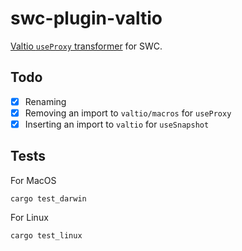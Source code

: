 # swc-plugin-valtio

[Valtio `useProxy` transformer](https://github.com/pmndrs/valtio#useproxy-macro) for SWC.

## Todo

- [x] Renaming
- [x] Removing an import to `valtio/macros` for `useProxy`
- [x] Inserting an import to `valtio` for `useSnapshot`

## Tests

For MacOS

```
cargo test_darwin
```

For Linux

```
cargo test_linux
```
